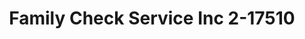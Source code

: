 ---
f_zip-code: 39638
f_state-code: MS
title: Family Check Service Inc 2-17510
f_phone: 601-645-6634
f_city-only: Gloster
f_address: 13551 Highway 24 East Gloster
f_location-unique-id: '17510'
slug: family-check-service-inc-2-17510
updated-on: '2024-05-30T13:46:58.046Z'
created-on: '2024-05-30T13:36:59.803Z'
published-on: '2024-05-30T13:54:32.469Z'
f_city-state: cms/city/gloster-ms.md
f_company: cms/company/family-check-service-inc-2.md
f_state: cms/state/mississippi.md
layout: '[payday-loan].html'
tags: payday-loan
---